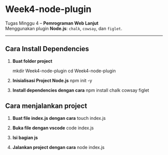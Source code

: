 # Week4-node-plugin

Tugas Minggu 4 – **Pemrograman Web Lanjut**  
Menggunakan plugin **Node.js**: `chalk`, `cowsay`, dan `figlet`.

---

## Cara Install Dependencies

1. **Buat folder project**

   mkdir Week4-node-plugin
   cd Week4-node-plugin

2. **Inisialisasi Project Node.js**
   npm init -y

3. **Install dependencies dengan cara**
   npm install chalk cowsay figlet

## Cara menjalankan project

1. **Buat file index.js dengan cara**
   touch index.js

2. **Buka file dengan vscode**
   code index.js

3. **Isi bagian js**

4. **Jalankan project dengan cara**
   node index.js
